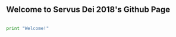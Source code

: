 ## Welcome to Servus Dei 2018's Github Page

```python

print "Welcome!"

```
<script type="application/javascript">
var elem = document.getElementById("forkme_banner");
elem.parentNode.removeChild(elem);
</script>
